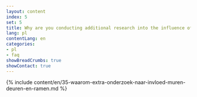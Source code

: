 ```yaml
---
layout: content
index: 5
set: 5
title: Why are you conducting additional research into the influence of walls, doors, and windows on CoronaMelder?
lang: pl
contentLang: en
categories:
- pl
- faq
showBreadCrumbs: true
showContact: true
---
```

{% include content/en/35-waarom-extra-onderzoek-naar-invloed-muren-deuren-en-ramen.md %}
